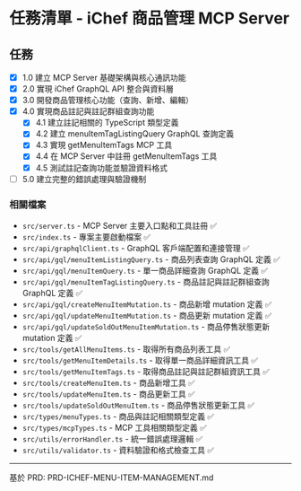 # 任務清單 - iChef 商品管理 MCP Server

## 任務

- [x] 1.0 建立 MCP Server 基礎架構與核心通訊功能
- [x] 2.0 實現 iChef GraphQL API 整合與資料層
- [x] 3.0 開發商品管理核心功能（查詢、新增、編輯）
- [x] 4.0 實現商品註記與註記群組查詢功能
  - [x] 4.1 建立註記相關的 TypeScript 類型定義
  - [x] 4.2 建立 menuItemTagListingQuery GraphQL 查詢定義
  - [x] 4.3 實現 getMenuItemTags MCP 工具
  - [x] 4.4 在 MCP Server 中註冊 getMenuItemTags 工具
  - [x] 4.5 測試註記查詢功能並驗證資料格式
- [ ] 5.0 建立完整的錯誤處理與驗證機制

### 相關檔案

- `src/server.ts` - MCP Server 主要入口點和工具註冊 ✅
- `src/index.ts` - 專案主要啟動檔案 ✅
- `src/api/graphqlClient.ts` - GraphQL 客戶端配置和連接管理 ✅
- `src/api/gql/menuItemListingQuery.ts` - 商品列表查詢 GraphQL 定義 ✅
- `src/api/gql/menuItemQuery.ts` - 單一商品詳細查詢 GraphQL 定義 ✅
- `src/api/gql/menuItemTagListingQuery.ts` - 商品註記與註記群組查詢 GraphQL 定義 ✅
- `src/api/gql/createMenuItemMutation.ts` - 商品新增 mutation 定義 ✅
- `src/api/gql/updateMenuItemMutation.ts` - 商品更新 mutation 定義 ✅
- `src/api/gql/updateSoldOutMenuItemMutation.ts` - 商品停售狀態更新 mutation 定義 ✅
- `src/tools/getAllMenuItems.ts` - 取得所有商品列表工具 ✅
- `src/tools/getMenuItemDetails.ts` - 取得單一商品詳細資訊工具 ✅
- `src/tools/getMenuItemTags.ts` - 取得商品註記與註記群組資訊工具 ✅
- `src/tools/createMenuItem.ts` - 商品新增工具 ✅
- `src/tools/updateMenuItem.ts` - 商品更新工具 ✅
- `src/tools/updateSoldOutMenuItem.ts` - 商品停售狀態更新工具 ✅
- `src/types/menuTypes.ts` - 商品與註記相關類型定義 ✅
- `src/types/mcpTypes.ts` - MCP 工具相關類型定義 ✅
- `src/utils/errorHandler.ts` - 統一錯誤處理邏輯 ✅
- `src/utils/validator.ts` - 資料驗證和格式檢查工具 ✅

---

基於 PRD: PRD-ICHEF-MENU-ITEM-MANAGEMENT.md
